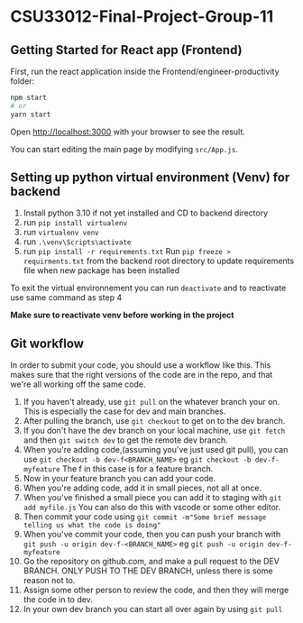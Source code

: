# CSU33012-Final-Project-Group-11

## Getting Started for React app (Frontend)

First, run the react application inside the Frontend/engineer-productivity folder:

```bash
npm start
# or
yarn start
```

Open [http://localhost:3000](http://localhost:3000) with your browser to see the result.

You can start editing the main page by modifying `src/App.js`. 

## Setting up python virtual environment (Venv) for backend
1. Install python 3.10 if not yet installed and CD to backend directory
2. run `pip install virtualenv`
3. run `virtualenv venv`
4. run `.\venv\Scripts\activate`
5. run `pip install -r requirements.txt`
Run `pip freeze > requirments.txt` from the backend root directory to update requirements file when new package has been installed

To exit the virtual environnement you can run `deactivate` and to reactivate use same command as step 4

**Make sure to reactivate venv before working in the project**


## Git workflow
In order to submit your code, you should use a workflow like this. This makes sure that the right versions of the code are in the repo, and that we're all working off the same code. 

1. If you haven't already, use `git pull` on the whatever branch your on. This is especially the case for dev and main branches. 
2. After pulling the branch, use `git checkout` to get on to the dev branch.
3. If you don't have the dev branch on your local machine, use `git fetch` and then `git switch dev` to get the remote dev branch. 
3. When you're adding code,(assuming you've just used git pull), you can use `git checkout -b dev-f<BRANCH_NAME>` eg `git checkout -b dev-f-myfeature` The f in this case is for a feature branch.
4. Now in your feature branch you can add your code. 
5. When you're adding code, add it in small pieces, not all at once. 
6. When you've finished a small piece you can add it to staging with `git add myfile.js` You can also do this with vscode or some other editor. 
7. Then commit your code using `git commit -m"Some brief message telling us what the code is doing"`
8. When you've commit your code, then you can push your branch with `git push -u origin dev-f-<BRANCH_NAME>` eg `git push -u origin dev-f-myfeature`
9. Go the repository on github.com, and make a pull request to the DEV BRANCH. ONLY PUSH TO THE DEV BRANCH, unless there is some reason not to. 
10. Assign some other person to review the code, and then they will merge the code in to dev.
11. In your own dev branch you can start all over again by using `git pull`
